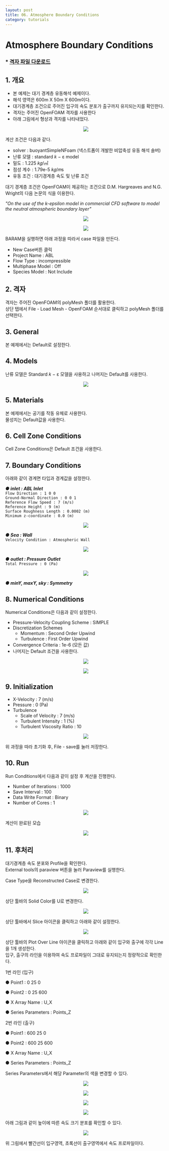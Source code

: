 ```yaml
---
layout: post
title: 06. Atmosphere Boundary Conditions
category: tutorials
---
```


# Atmosphere Boundary Conditions 
 
### * [격자 파일 다운로드](https://drive.google.com/file/d/19kMYRiWaB84kaUzCoobMRZBKCc_uKxVU/view?usp=drive_link)

## 1. 개요 

+  본 예제는 대기 경계층 유동해석 예제이다.
+  해석 영역은 600m X 50m X 600m이다.
+  대기경계층 조건으로 주어진 입구의 속도 분포가 출구까지 유지되는지를 확인한다.
+  격자는 주어진 OpenFOAM 격자를 사용한다
+  아래 그림에서 형상과 격자를 나타내었다.

<p align='center'>
    <img src="https://github.com/nextfoam/baram-pages/raw/main/screenshots/ABL/8.1.png"><br>
</p>

계산 조건은 다음과 같다. 

+ solver : buoyantSimpleNFoam (넥스트폼이 개발한 비압축성 유동 해석 솔버)
+ 난류 모델 : standard 𝑘 − ε model
+ 밀도 : 1.225 𝑘𝑔/㎥
+ 점성 계수 : 1.79e-5 𝑘𝑔/𝑚s
+ 유동 조건 : 대기경계층 속도 및 난류 조건

대기 경계층 조건은 OpenFOAM이 제공하는 조건으로 D.M. Hargreaves and N.G. Wright의 다음 논문의 식을 이용한다.

*"On the use of the k-epsilon model in commercial CFD software to model the neutral atmospheric boundary layer"*

<p align='center'>
    <img src="https://github.com/nextfoam/baram-pages/raw/main/screenshots/ABL/8.2.png"><br>
</p>

<p align='center'>
    <img src="https://github.com/nextfoam/baram-pages/raw/main/screenshots/ABL/8.3.png"><br>
</p>

BARAM을 실행하면 아래 과정을 따라서 case 파일을 만든다.

+ New Case버튼 클릭
+ Project Name : ABL
+ Flow Type : incompressible
+ Multiphase Model : Off
+ Species Model : Not Include

## 2. 격자

격자는 주어진 OpenFOAM의 polyMesh 폴더를 활용한다. <br>
상단 탭에서 File - Load Mesh - OpenFOAM 순서대로 클릭하고 polyMesh 폴더를 선택한다. <br>

## 3. General

본 예제에서는 Default로 설정한다.<br>

## 4. Models

난류 모델은 Standard 𝑘 − ε 모델을 사용하고 나머지는 Default를 사용한다. <br>

<p align='center'>
    <img src="https://github.com/nextfoam/baram-pages/raw/main/screenshots/ABL/8.4.png"><br>
</p>

## 5. Materials

본 예제에서는 공기를 작동 유체로 사용한다.<br>
물성치는 Default값을 사용한다.<br>

## 6. Cell Zone Conditions

Cell Zone Conditions은 Default 조건을 사용한다.<br>

## 7. Boundary Conditions

아래와 같이 경계면 타입과 경계값을 설정한다.<br>

***●  inlet : ABL Inlet***<br>
```Flow Direction : 1 0 0```<br>
```Ground-Normal Direction : 0 0 1```<br>
```Reference Flow Speed : 7 (m/s)```<br>
```Reference Height : 9 (m)```<br>
```Surface Roughness Length : 0.0002 (m)```<br>
```Minimum z-coordinate : 0.0 (m)```<br>

<p align='center'>
    <img src="https://github.com/nextfoam/baram-pages/raw/main/screenshots/ABL/8.5.png"><br>
</p>

***●  Sea : Wall***<br>
```Velocity Condition : Atmospheric Wall```<br>

<p align='center'>
    <img src="https://github.com/nextfoam/baram-pages/raw/main/screenshots/ABL/8.6.png"><br>
</p>

***●  outlet : Pressure Outlet***<br>
```Total Pressure : 0 (Pa)```<br>

<p align='center'>
    <img src="https://github.com/nextfoam/baram-pages/raw/main/screenshots/ABL/8.7.png"><br>
</p>

***●  minY, maxY, sky : Symmetry***<br>

## 8. Numerical Conditions

Numerical Conditions은 다음과 같이 설정한다.

+ Pressure-Velocity Coupling Scheme : SIMPLE
+ Discretization Schemes
  + Momentum : Second Order Upwind
  + Turbulence : First Order Upwind
+ Convergence Criteria : 1e-6 (모든 값)
+ 나머지는 Default 조건을 사용한다.<br>

<p align='center'>
    <img src="https://github.com/nextfoam/baram-pages/raw/main/screenshots/ABL/8.8.1.png"><br>
</p>

<p align='center'>
    <img src="https://github.com/nextfoam/baram-pages/raw/main/screenshots/ABL/8.8.2.png"><br>
</p>

## 9. Initialization

+ X-Velocity : 7 (m/s)
+ Pressure : 0 (Pa)
+ Turbulence
  + Scale of Velocity : 7 (m/s)
  + Turbulent Intensity : 1 (%)
  + Turbulent Viscosity Ratio : 10

<p align='center'>
    <img src="https://github.com/nextfoam/baram-pages/raw/main/screenshots/ABL/8.9.png"><br>
</p>

위 과정을 따라 초기화 후, File - save를 눌러 저장한다.<br>

## 10. Run

Run Conditions에서 다음과 같이 설정 후 계산을 진행한다.

+ Number of Iterations : 1000
+ Save Interval : 100
+ Data Write Format : Binary
+ Number of Cores : 1  

<p align='center'>
    <img src="https://github.com/nextfoam/baram-pages/raw/main/screenshots/ABL/8.10.png"><br>
</p>

계산이 완료된 모습

<p align='center'>
    <img src="https://github.com/nextfoam/baram-pages/raw/main/screenshots/ABL/8.11.png"><br>
</p>

## 11. 후처리

대기경계층 속도 분포와 Profile을 확인한다.<br>
External tools의 paraview 버튼을 눌러 Paraview를 실행한다.<br>

Case Type을 Reconstructed Case로 변경한다.<br>

<p align='center'>
    <img src="https://github.com/nextfoam/baram-pages/raw/main/screenshots/ABL/8.12.png"><br>
</p>

상단 툴바의 Solid Color를 U로 변경한다.<br>

<p align='center'>
    <img src="https://github.com/nextfoam/baram-pages/raw/main/screenshots/ABL/8.13.png"><br>
</p>

상단 툴바에서 Slice 아이콘을 클릭하고 아래와 같이 설정한다.<br>

<p align='center'>
    <img src="https://github.com/nextfoam/baram-pages/raw/main/screenshots/ABL/8.16.png"><br>
</p>


상단 툴바의 Plot Over Line 아이콘을 클릭하고 아래와 같이 입구와 출구에 각각 Line을 1개 생성한다.<br>
입구, 출구의 라인을 이용하여 속도 프로파일이 그대로 유지되는지 정량적으로 확인한다.<br>

1번 라인 (입구)<br>

●  Point1 : 0 25 0<br>

●  Point2 : 0 25 600<br>

●  X Array Name : U_X<br>

●  Series Parameters : Points_Z<br>

2번 라인 (출구)<br>

●  Point1 : 600 25 0<br>

●  Point2 : 600 25 600<br>

●  X Array Name : U_X<br>

●  Series Parameters : Points_Z<br>

Series Parameters에서 해당 Parameter의 색을 변경할 수 있다.<br>

<p align='center'>
    <img src="https://github.com/nextfoam/baram-pages/raw/main/screenshots/ABL/8.14.1.png"><br>
</p>

<p align='center'>
    <img src="https://github.com/nextfoam/baram-pages/raw/main/screenshots/ABL/8.14.2.png"><br>
</p>

<p align='center'>
    <img src="https://github.com/nextfoam/baram-pages/raw/main/screenshots/ABL/8.14.3.png"><br>
</p>

<p align='center'>
    <img src="https://github.com/nextfoam/baram-pages/raw/main/screenshots/ABL/8.14.4.png"><br>
</p>

아래 그림과 같이 높이에 따른 속도 크기 분포를 확인할 수 있다.

<p align='center'>
    <img src="https://github.com/nextfoam/baram-pages/raw/main/screenshots/ABL/8.15.png"><br>
</p>

위 그림에서 빨간선이 입구영역, 초록선이 출구영역에서 속도 프로파일이다.
